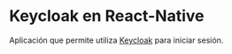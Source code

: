 # Keycloak en React-Native
Aplicación que permite utiliza [Keycloak](https://www.keycloak.org/ "Keycloak") para iniciar sesión.
